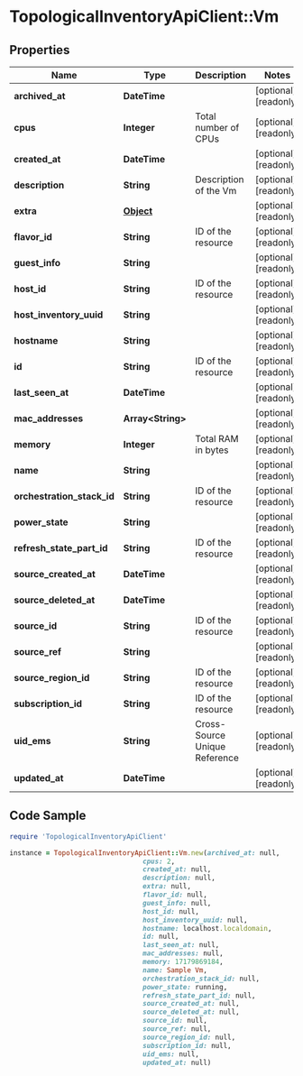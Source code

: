 # TopologicalInventoryApiClient::Vm

## Properties

Name | Type | Description | Notes
------------ | ------------- | ------------- | -------------
**archived_at** | **DateTime** |  | [optional] [readonly] 
**cpus** | **Integer** | Total number of CPUs | [optional] [readonly] 
**created_at** | **DateTime** |  | [optional] [readonly] 
**description** | **String** | Description of the Vm | [optional] [readonly] 
**extra** | [**Object**](.md) |  | [optional] [readonly] 
**flavor_id** | **String** | ID of the resource | [optional] [readonly] 
**guest_info** | **String** |  | [optional] [readonly] 
**host_id** | **String** | ID of the resource | [optional] [readonly] 
**host_inventory_uuid** | **String** |  | [optional] [readonly] 
**hostname** | **String** |  | [optional] [readonly] 
**id** | **String** | ID of the resource | [optional] [readonly] 
**last_seen_at** | **DateTime** |  | [optional] [readonly] 
**mac_addresses** | **Array&lt;String&gt;** |  | [optional] [readonly] 
**memory** | **Integer** | Total RAM in bytes | [optional] [readonly] 
**name** | **String** |  | [optional] [readonly] 
**orchestration_stack_id** | **String** | ID of the resource | [optional] [readonly] 
**power_state** | **String** |  | [optional] [readonly] 
**refresh_state_part_id** | **String** | ID of the resource | [optional] [readonly] 
**source_created_at** | **DateTime** |  | [optional] [readonly] 
**source_deleted_at** | **DateTime** |  | [optional] [readonly] 
**source_id** | **String** | ID of the resource | [optional] [readonly] 
**source_ref** | **String** |  | [optional] [readonly] 
**source_region_id** | **String** | ID of the resource | [optional] [readonly] 
**subscription_id** | **String** | ID of the resource | [optional] [readonly] 
**uid_ems** | **String** | Cross-Source Unique Reference | [optional] [readonly] 
**updated_at** | **DateTime** |  | [optional] [readonly] 

## Code Sample

```ruby
require 'TopologicalInventoryApiClient'

instance = TopologicalInventoryApiClient::Vm.new(archived_at: null,
                                 cpus: 2,
                                 created_at: null,
                                 description: null,
                                 extra: null,
                                 flavor_id: null,
                                 guest_info: null,
                                 host_id: null,
                                 host_inventory_uuid: null,
                                 hostname: localhost.localdomain,
                                 id: null,
                                 last_seen_at: null,
                                 mac_addresses: null,
                                 memory: 17179869184,
                                 name: Sample Vm,
                                 orchestration_stack_id: null,
                                 power_state: running,
                                 refresh_state_part_id: null,
                                 source_created_at: null,
                                 source_deleted_at: null,
                                 source_id: null,
                                 source_ref: null,
                                 source_region_id: null,
                                 subscription_id: null,
                                 uid_ems: null,
                                 updated_at: null)
```


